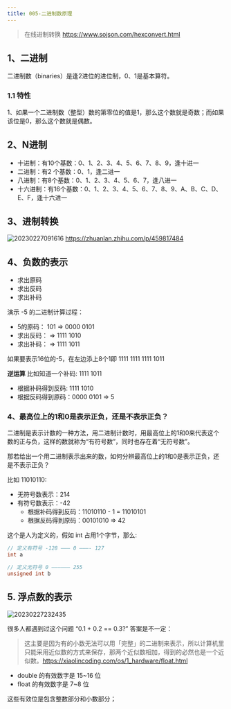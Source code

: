 ```yaml
---
title: 005-二进制数原理
---
```


> 在线进制转换 https://www.sojson.com/hexconvert.html

## 1、二进制
二进制数（binaries）是逢2进位的进位制，0、1是基本算符。

### 1.1 特性
1、如果一个二进制数（整型）数的第零位的值是1，那么这个数就是奇数；而如果该位是0，那么这个数就是偶数。

## 2、N进制
- 十进制：有10个基数：0、1、2、3、4、5、6、7、8、9，逢十进一
- 二进制：有2 个基数：0、1，逢二进一
- 八进制：有8个基数：0、1、2、3、4、5、6、7，逢八进一
- 十六进制：有16个基数：0、1、2、3、4、5、6、7、8、9、A、B、C、D、E、F，逢十六进一

## 3、进制转换
![20230227091616](http://s3.airtlab.com/blog/20230227091616.png)
https://zhuanlan.zhihu.com/p/459817484 

## 4、负数的表示
- 求出原码
- 求出反码
- 求出补码

演示 -5 的二进制计算过程：
- 5的原码： 101 => 0000 0101
- 求出反码：    => 1111 1010
- 求出补码：    => 1111 1011

如果要表示16位的-5，在左边添上8个1即
1111 1111 1111 1011

**逆运算**
比如知道一个补码: 1111 1011
- 根据补码得到反码: 1111 1010
- 根据反码得到原码：0000  0101 => 5

### 4、最高位上的1和0是表示正负，还是不表示正负？
二进制是表示计数的一种方法，用二进制计数时，用最高位上的1和0来代表这个数的正与负，这样的数就称为“有符号数”，同时也存在着“无符号数”。

那若给出一个用二进制表示出来的数，如何分辨最高位上的1和0是表示正负，还是不表示正负？

比如 11010110:
- 无符号数表示：214
- 有符号数表示：-42
  - 根据补码得到反码：11010110 - 1 = 11010101
  - 根据反码得到原码：00101010 => 42

这个是人为定义的，假如 int 占用1个字节，那么:
```c
// 定义有符号 -128 ——— 0 ———- 127
int a

// 定义无符号 0 —————– 255
unsigned int b
```

## 5. 浮点数的表示
![20230227232435](http://s3.airtlab.com/blog/20230227232435.png)

很多人都遇到过这个问题 “0.1 + 0.2 == 0.3?” 答案是不一定：
> 这主要是因为有的小数无法可以用「完整」的二进制来表示，所以计算机里只能采用近似数的方式来保存，那两个近似数相加，得到的必然也是一个近似数。https://xiaolincoding.com/os/1_hardware/float.html

- double 的有效数字是 15~16 位
- float 的有效数字是 7~8 位

这些有效位是包含整数部分和小数部分；